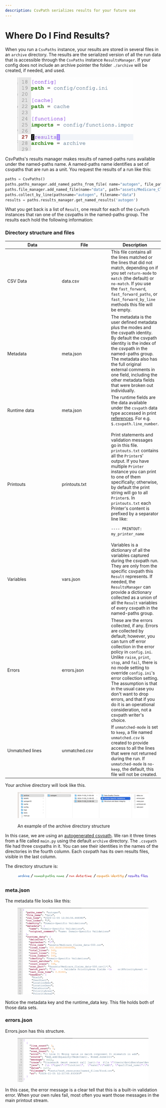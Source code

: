 ```yaml
---
description: CsvPath serializes results for your future use
---
```


# Where Do I Find Results?

When you run a `CsvPaths` instance, your results are stored in several files in an `archive` directory. The results are the serialized version of all the run data that is accessible through the `CsvPaths` instance `ResultsManager`. If your config does not include an archive pointer the folder `./archive` will be created, if needed, and used.

<figure><img src="../.gitbook/assets/archive-setting.png" alt="" width="375"><figcaption></figcaption></figure>

CsvPaths's results manager makes results of named-paths runs available under the named-paths name. A named-paths name identifies a set of csvpaths that are run as a unit. You request the results of a run like this:&#x20;

```python
paths = CsvPaths()
paths.paths_manager.add_named_paths_from_file( name="autogen", file_path="assets/response.csvpath")
paths.file_manager.add_named_file(name="data", path="assets/Medicare_Claims_data-550.csv")
paths.collect_by_line(pathsname="autogen", filename="data")
results = paths.results_manager.get_named_results('autogen')
```

What you get back is a list of `Result`, one result for each of the `CsvPath` instances that ran one of the csvpaths in the named-paths group. The results each hold the following information:

### Directory structure and files

<table><thead><tr><th width="166">Data</th><th width="147">File</th><th>Description</th></tr></thead><tbody><tr><td>CSV Data</td><td>data.csv</td><td>This file contains all the lines matched or the lines that did not match, depending on if you set <code>return-mode</code> to <code>match</code> (the default) or <code>no-match</code>. If you use the <code>fast_forward</code>, <code>fast_forward_paths</code>, or <code>fast_forward_by_line</code> methods this file will be empty.</td></tr><tr><td>Metadata</td><td>meta.json</td><td>The metadata is the user defined metadata plus the modes and the csvpath identity. By default the csvpath identity is the index of the csvpath in the named-paths group. The metadata also has the full original external comments in one field, including the other metadata fields that were broken out individually.</td></tr><tr><td>Runtime data</td><td>meta.json</td><td>The runtime fields are the data available under the <code>csvpath</code> data type accessed in print <a href="the_reference_data_types.md">references</a>. For e.g. <code>$.csvpath.line_number</code>. </td></tr><tr><td>Printouts</td><td>printouts.txt</td><td><p>Print statements and validation messages go in this file. <code>printouts.txt</code> contains all the <code>Printer</code>s' output. If you have multiple <code>Printer</code> instance you can print to one of them specifically; otherwise, by default the print string will go to all <code>Printer</code>s. In <code>printouts.txt</code> each Printer's content is prefixed by a separator line like:</p><p> <code>---- PRINTOUT: my_printer_name</code></p></td></tr><tr><td>Variables</td><td>vars.json</td><td>Variables is a dictionary of all the variables captured during the csvpath run. They are only from the specific csvpath this <code>Result</code> represents. If needed, the <code>ResultsManager</code> can provide a dictionary collected as a union of all the <code>Result</code> variables of every csvpath in the named-paths group.</td></tr><tr><td>Errors</td><td>errors.json</td><td>These are the errors collected, if any. Errors are collected by default; however, you can turn off error collection in the error policy in <code>config.ini</code>. Unlike <code>raise</code>, <code>print</code>, <code>stop</code>, and <code>fail</code>, there is no mode setting to override <code>config.ini</code>'s error collection setting. The assumption is that in the usual case you don't want to drop errors, and that if you do it is an operational consideration, not a csvpath writer's choice. </td></tr><tr><td>Unmatched lines</td><td>unmatched.csv</td><td>If <code>unmatched-mode</code> is set to <code>keep</code>, a file named <code>unmatched.csv</code> is created to provide access to all the lines that were not returned during the run. If <code>unmatched-mode</code> is <code>no-keep</code>, the default, this file will not be created.</td></tr></tbody></table>

Your archive directory will look like this.&#x20;

<figure><img src="../.gitbook/assets/archive-dir.png" alt=""><figcaption><p>An example of the archive directory structure</p></figcaption></figure>

In this case, we are using an [autogenerated csvpath](https://autogen.csvpath.org/f/generate/new). We ran it three times from a file called `main.py` using the default `archive` directory. The `.csvpath` file had three csvpaths in it. You can see their identities in the names of the directories in the fourth column. Each csvpath has its own results files, visible in the last column.&#x20;

The directory structure is:&#x20;

<figure><img src="../.gitbook/assets/archive-dir (1).png" alt=""><figcaption></figcaption></figure>

### meta.json

The metadata file looks like this:

<figure><img src="../.gitbook/assets/meta-json.png" alt=""><figcaption></figcaption></figure>

Notice the metadata key and the runtime\_data key. This file holds both of those data sets.

### errors.json

Errors.json has this structure.

<figure><img src="../.gitbook/assets/error.png" alt=""><figcaption></figcaption></figure>

In this case, the error message is a clear tell that this is a built-in validation error. When your own rules fail, most often you want those messages in the main printout stream.&#x20;
